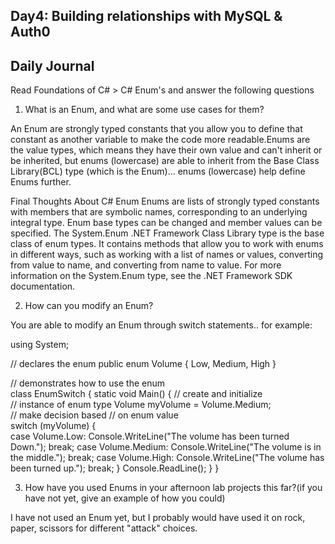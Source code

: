 ## Day4: Building relationships with MySQL & Auth0

## Daily Journal
Read Foundations of C# > C# Enum's and answer the following questions

1. What is an Enum, and what are some use cases for them?

An Enum are strongly typed constants that you allow you to define that constant as another variable to make the code more readable.Enums are the value types, which means they have their own value and can't inherit or be inherited, but enums (lowercase) are able to inherit from the Base Class Library(BCL) type (which is the Enum)... enums (lowercase) help define Enums further.



Final Thoughts About C# Enum
Enums are lists of strongly typed constants with members that are symbolic names, corresponding to an underlying integral type. Enum base types can be changed and member values can be specified. The System.Enum .NET Framework Class Library type is the base class of enum types. It contains methods that allow you to work with enums in different ways, such as working with a list of names or values, converting from value to name, and converting from name to value. For more information on the System.Enum type, see the .NET Framework SDK documentation.



2. How can you modify an Enum?

You are able to modify an Enum through switch statements.. for example:

using System; 

// declares the enum 
public enum Volume
{ 
  Low, 
  Medium,
  High
}  

// demonstrates how to use the enum  
class EnumSwitch
{  static void Main()
 { 
   // create and initialize     
   // instance of enum type 
   Volume myVolume = Volume.Medium;  
   // make decision based 
   // on enum value     
   switch (myVolume)
    {        
        case Volume.Low:
          Console.WriteLine("The volume has been turned Down.");           break;
        case Volume.Medium:
          Console.WriteLine("The volume is in the middle.");           break;
        case Volume.High:
          Console.WriteLine("The volume has been turned up.");           break;
    }
    Console.ReadLine();
 }
}


3. How have you used Enums in your afternoon lab projects this far?(if you have not yet, give an example of how you could)

I have not used an Enum yet, but I probably would have used it on rock, paper, scissors for different "attack" choices.